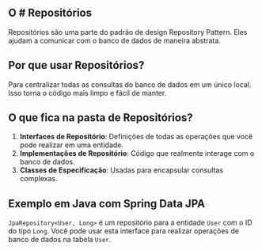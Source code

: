 
## O # Repositórios

Repositórios são uma parte do padrão de design Repository Pattern. Eles ajudam a comunicar com o banco de dados de maneira abstrata.

## Por que usar Repositórios?

Para centralizar todas as consultas do banco de dados em um único local. Isso torna o código mais limpo e fácil de manter.

## O que fica na pasta de Repositórios?

1. **Interfaces de Repositório**: Definições de todas as operações que você pode realizar em uma entidade.
2. **Implementações de Repositório**: Código que realmente interage com o banco de dados.
3. **Classes de Especificação**: Usadas para encapsular consultas complexas.

## Exemplo em Java com Spring Data JPA

`JpaRepository<User, Long>` é um repositório para a entidade `User` com o ID do tipo `Long`. Você pode usar esta interface para realizar operações de banco de dados na tabela `User`.

